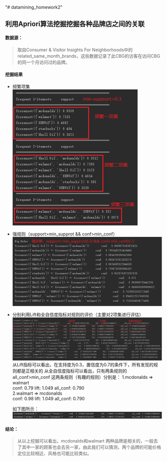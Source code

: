 "# datamining_homework2" 

## 利用Apriori算法挖掘挖掘各种品牌店之间的关联

#### 数据源：

> 取自Consumer & Visitor Insights For Neighborhoods中的related_same_month_brands，这些数据记录了此CBG的访客在访问CBG的同一个月访问过的品牌。

#### 挖掘结果

- 频繁项集  
![](result/frequent_items.png)

- 强规则（support>min_supprot && conf>min_conf）  
![](result/big_rules.png)

- 分别利用Lift和全自信度指标对规则的评价（主要对2项集进行评估）    
![](result/evaluation.png)  
	从Lift指标可以看出，在支持度为0.3，置信度为0.7的条件下，所有发现的规则都是正相关的
	从全自信度指标可以看出，只有两条规则的all_conf>min_conf
	这两条规则（有趣的规则）分别是：
	1.mcdonalds => walmart     
	conf:  0.79 		lift: 1.049 		all_conf: 0.790  
	2.walmart => mcdonalds   
	conf:  0.98 		lift: 1.049 		all_conf: 0.790  

	如下图所示：
![](result/insteresting_rules.png)

#### 结论：
> 从以上挖掘可以看出，mcdonalds和walmart 两种品牌是相关的，一般去了其中一家的顾客也会去另一家，由此我们可以猜测，两个品牌的可能价格定位比较相近、风格也可能比较类似。



